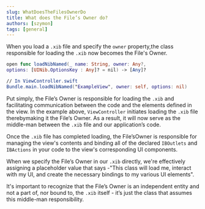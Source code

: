 ```yaml
---
slug: WhatDoesTheFilesOwnerDo
title: What does the File’s Owner do?
authors: [szymon]
tags: [general]
---
```


When you load a `.xib` file and specify the `owner` property,the class responsible for loading the `.xib` now becomes the File's Owner.
```swift
open func loadNibNamed(_ name: String, owner: Any?,
options: [UINib.OptionsKey : Any]? = nil) -> [Any]?

// In ViewController.swift
Bundle.main.loadNibNamed("ExampleView", owner: self, options: nil)
```

Put simply, the File’s Owner is responsible for loading the `.xib` and facilitating communication between the code and the elements defined in the view. In the example above, `ViewController` initiates loading the `.xib` file therebymaking it the File’s Owner. As a result, it will now serve as the middle-man between the `.xib` file and our application’s code.

Once the `.xib` file has completed loading, the File’sOwner is responsible for managing the view's contents and binding all of the declared `IBOutlets` and `IBActions` in your code to the
view's corresponding UI components.

When we specify the File’s Owner in our `.xib` directly, we're effectively assigning a placeholder value that says -"This class will load me, interact with my UI, and create the necessary bindings to my various UI elements".

It's important to recognize that the File’s Owner is an independent entity and not a part of, nor bound to, the `.xib`  itself - it’s just the class that assumes this middle-man responsibility.

